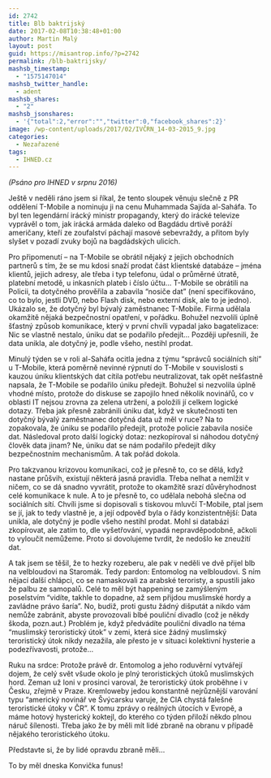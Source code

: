 ```yaml
---
id: 2742
title: Blb baktrijský
date: 2017-02-08T10:38:48+01:00
author: Martin Malý
layout: post
guid: https://misantrop.info/?p=2742
permalink: /blb-baktrijsky/
mashsb_timestamp:
  - "1575147014"
mashsb_twitter_handle:
  - adent
mashsb_shares:
  - "2"
mashsb_jsonshares:
  - '{"total":2,"error":"","twitter":0,"facebook_shares":2}'
image: /wp-content/uploads/2017/02/IVČRN_14-03-2015_9.jpg
categories:
  - Nezařazené
tags:
  - IHNED.cz
---
```

_<span style="font-weight: 400;">(Psáno pro IHNED v srpnu 2016)</span>_

<span style="font-weight: 400;">Ještě v neděli ráno jsem si říkal, že tento sloupek věnuju slečně z PR oddělení T-Mobile a nominuju ji na cenu Muhammada Sajída al-Saháfa. To byl ten legendární irácký ministr propagandy, který do irácké televize vyprávěl o tom, jak irácká armáda daleko od Bagdádu drtivě poráží američany, kteří ze zoufalství páchají masové sebevraždy, a přitom byly slyšet v pozadí zvuky bojů na bagdádských ulicích.</span>

<span style="font-weight: 400;">Pro připomenutí &#8211; na T-Mobile se obrátil nějaký z jejich obchodních partnerů s tím, že se mu kdosi snaží prodat část klientské databáze &#8211; jména klientů, jejich adresy, ale třeba i typ telefonu, údal o průměrné útratě, platební metodě, u inkasních plateb i číslo účtu… T-Mobile se obrátili na Policii, ta dotyčného prověřila a zabavila “nosiče dat” (není specifikováno, co to bylo, jestli DVD, nebo Flash disk, nebo externí disk, ale to je jedno). Ukázalo se, že dotyčný byl bývalý zaměstnanec T-Mobile. Firma udělala okamžitě nějaká bezpečnostní opatření, v pořádku. Bohužel nezvolili úplně šťastný způsob komunikace, který v první chvíli vypadal jako bagatelizace: Nic se vlastně nestalo, úniku dat se podařilo předejít… Později upřesnili, že data unikla, ale dotyčný je, podle všeho, nestihl prodat. </span>

<span style="font-weight: 400;">Minulý týden se v roli al-Saháfa ocitla jedna z týmu “správců sociálních sítí” u T-Mobile, která poměrně nevinné rýpnutí do T-Mobile v souvislosti s kauzou úniku klientských dat cítila potřebu neutralizovat, tak opět nešťastně napsala, že T-Mobile se podařilo úniku předejít. Bohužel si nezvolila úplně vhodné místo, protože do diskuse se zapojilo hned několik novinářů, co v oblasti IT nejsou zrovna za zelena utržení, a položili jí celkem logické dotazy. Třeba jak přesně zabránili úniku dat, když ve skutečnosti ten dotyčný bývalý zaměstnanec dotyčná data už měl v ruce? Na to zopakovala, že úniku se podařilo předejít, protože policie zabavila nosiče dat. Následoval proto další logický dotaz: nezkopíroval si náhodou dotyčný člověk data jinam? Ne, úniku dat se nám podařilo předejít díky bezpečnostním mechanismům. A tak pořád dokola.</span>

<span style="font-weight: 400;">Pro takzvanou krizovou komunikaci, což je přesně to, co se dělá, když nastane průšvih, existují některá jasná pravidla. Třeba nelhat a nemlžit v ničem, co se dá snadno vyvrátit, protože to okamžitě srazí důvěryhodnost celé komunikace k nule. A to je přesně to, co udělala nebohá slečna od sociálních sítí. Chvíli jsme si dopisovali s tiskovou mluvčí T-Mobile, ptal jsem se jí, jak to tedy vlastně je, a její odpověď byla o řády konzistentnější: Data unikla, ale dotyčný je podle všeho nestihl prodat. Mohl si databázi zkopírovat, ale zatím to, dle vyšetřování, vypadá nepravděpodobně, ačkoli to vyloučit nemůžeme. Proto si dovolujeme tvrdit, že nedošlo ke zneužití dat.</span>

<span style="font-weight: 400;">A tak jsem se těšil, že to hezky rozeberu, ale pak v neděli ve dvě přijel blb na velbloudovi na Staromák. Tedy pardon: Entomolog na velbloudovi. S ním nějací další chlápci, co se namaskovali za arabské teroristy, a spustili jako že palbu ze samopalů. Celé to měl být happening se zamýšleným poselstvím “vidíte, takhle to dopadne, až sem přijdou muslimské hordy a zavládne právo šaría”. No, budiž, proti gustu žádný dišputát a nikdo vám nemůže zabránit, abyste provozovali blbé pouliční divadlo (což je někdy škoda, pozn.aut.) Problém je, když předvádíte pouliční divadlo na téma “muslimský teroristický útok” v zemi, která sice žádný muslimský teroristický útok nikdy nezažila, ale přesto je v situaci kolektivní hysterie a podezřívavosti, protože…</span>

<span style="font-weight: 400;">Ruku na srdce: Protože právě dr. Entomolog a jeho roduvěrní vytvářejí dojem, že celý svět všude okolo je plný teroristických útoků muslimských hord. Zeman už loni v prosinci varoval, že teroristický útok proběhne i v Česku, zřejmě v Praze. Kremloweby jedou konstantně nejrůznější varování typu “americký novinář ve Švýcarsku varuje, že CIA chystá falešné teroristické útoky v ČR”. K tomu zprávy o reálných útocích v Evropě, a máme hotový hysterický koktejl, do kterého co týden přiloží někdo plnou náruč šílenosti. Třeba jako že by měli mít lidé zbraně na obranu v případě nějakého teroristického útoku.</span>

<span style="font-weight: 400;">Představte si, že by lidé opravdu zbraně měli&#8230;</span>

<span style="font-weight: 400;">To by měl dneska Konvička funus!</span>